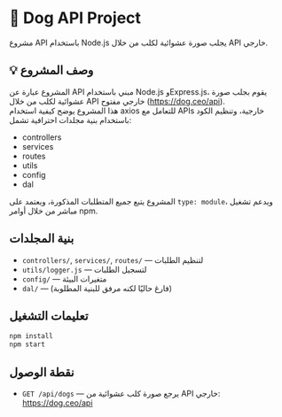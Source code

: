 # 🐶 Dog API Project

مشروع API باستخدام Node.js يجلب صورة عشوائية لكلب من خلال API خارجي.

## 💡 وصف المشروع

المشروع عبارة عن API مبني باستخدام Node.js وExpress.js، يقوم بجلب صورة عشوائية لكلب من خلال API خارجي مفتوح (https://dog.ceo/api).  
هذا المشروع يوضح كيفية استخدام axios للتعامل مع APIs خارجية، وتنظيم الكود باستخدام بنية مجلدات احترافية تشمل:  
- controllers
- services
- routes
- utils
- config
- dal

المشروع يتبع جميع المتطلبات المذكورة، ويعتمد على `type: module`، ويدعم تشغيل مباشر من خلال أوامر npm.

## بنية المجلدات

- `controllers/`, `services/`, `routes/` — لتنظيم الطلبات
- `utils/logger.js` — لتسجيل الطلبات
- `config/` — متغيرات البيئة
- `dal/` — (فارغ حاليًا لكنه مرفق للبنية المطلوبة)

## تعليمات التشغيل

```bash
npm install
npm start
```

## نقطة الوصول

- `GET /api/dogs` — يرجع صورة كلب عشوائية من API خارجي: https://dog.ceo/api
